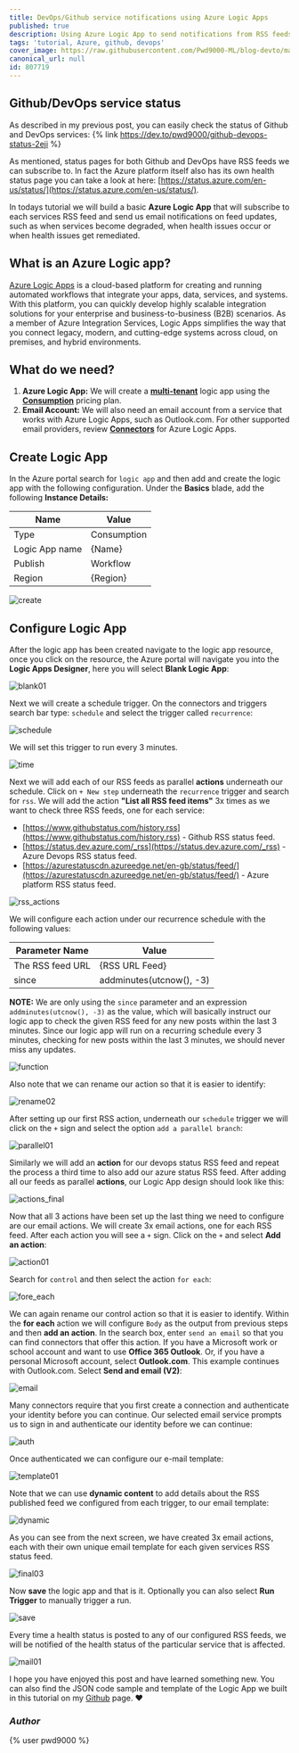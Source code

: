 ```yaml
---
title: DevOps/Github service notifications using Azure Logic Apps
published: true
description: Using Azure Logic App to send notifications from RSS feeds
tags: 'tutorial, Azure, github, devops'
cover_image: https://raw.githubusercontent.com/Pwd9000-ML/blog-devto/master/posts/Azure-Logic-App-RSS/assets/main.png
canonical_url: null
id: 807719
---
```


## Github/DevOps service status

As described in my previous post, you can easily check the status of Github and DevOps services: {% link <https://dev.to/pwd9000/github-devops-status-2eji> %}

As mentioned, status pages for both Github and DevOps have RSS feeds we can subscribe to. In fact the Azure platform itself also has its own health status page you can take a look at here: [https://status.azure.com/en-us/status/](https://status.azure.com/en-us/status/).  

In todays tutorial we will build a basic **Azure Logic App** that will subscribe to each services RSS feed and send us email notifications on feed updates, such as when services become degraded, when health issues occur or when health issues get remediated.

## What is an Azure Logic app?

[Azure Logic Apps](https://docs.microsoft.com/en-us/azure/logic-apps/logic-apps-overview) is a cloud-based platform for creating and running automated workflows that integrate your apps, data, services, and systems. With this platform, you can quickly develop highly scalable integration solutions for your enterprise and business-to-business (B2B) scenarios. As a member of Azure Integration Services, Logic Apps simplifies the way that you connect legacy, modern, and cutting-edge systems across cloud, on premises, and hybrid environments.

## What do we need?

1. **Azure Logic App:** We will create a **[multi-tenant](https://docs.microsoft.com/en-us/azure/logic-apps/single-tenant-overview-compare)** logic app using the **[Consumption](https://docs.microsoft.com/en-us/azure/logic-apps/logic-apps-pricing#consumption-pricing)** pricing plan.
2. **Email Account:** We will also need an email account from a service that works with Azure Logic Apps, such as Outlook.com. For other supported email providers, review **[Connectors](https://docs.microsoft.com/en-us/connectors/connector-reference/connector-reference-logicapps-connectors)** for Azure Logic Apps.

## Create Logic App

In the Azure portal search for `logic app` and then add and create the logic app with the following configuration.
Under the **Basics** blade, add the following **Instance Details:**

| Name           | Value              |
| -------------- | ------------------ |
| Type           | Consumption        |
| Logic App name | {Name}             |
| Publish        | Workflow           |
| Region         | {Region}           |

![create](https://raw.githubusercontent.com/Pwd9000-ML/blog-devto/master/posts/Azure-Logic-App-RSS/assets/create.png)

## Configure Logic App

After the logic app has been created navigate to the logic app resource, once you click on the resource, the Azure portal will navigate you into the **Logic Apps Designer**, here you will select **Blank Logic App**:

![blank01](https://raw.githubusercontent.com/Pwd9000-ML/blog-devto/master/posts/Azure-Logic-App-RSS/assets/blank01.png)

Next we will create a schedule trigger. On the connectors and triggers search bar type: `schedule` and select the trigger called `recurrence`:

![schedule](https://raw.githubusercontent.com/Pwd9000-ML/blog-devto/master/posts/Azure-Logic-App-RSS/assets/schedule.png)

We will set this trigger to run every 3 minutes.

![time](https://raw.githubusercontent.com/Pwd9000-ML/blog-devto/master/posts/Azure-Logic-App-RSS/assets/time.png)

Next we will add each of our RSS feeds as parallel **actions** underneath our schedule. Click on `+ New step` underneath the `recurrence` trigger and search for `rss`. We will add the action **"List all RSS feed items"** 3x times as we want to check three RSS feeds, one for each service:

- [https://www.githubstatus.com/history.rss](https://www.githubstatus.com/history.rss) - Github RSS status feed.
- [https://status.dev.azure.com/_rss](https://status.dev.azure.com/_rss) - Azure Devops RSS status feed.
- [https://azurestatuscdn.azureedge.net/en-gb/status/feed/](https://azurestatuscdn.azureedge.net/en-gb/status/feed/) - Azure platform RSS status feed.

![rss_actions](https://raw.githubusercontent.com/Pwd9000-ML/blog-devto/master/posts/Azure-Logic-App-RSS/assets/rss_actions.png)

We will configure each action under our recurrence schedule with the following values:

| Parameter Name   | Value                    |
| ---------------- | ------------------------ |
| The RSS feed URL | {RSS URL Feed}           |
| since            | addminutes(utcnow(), -3) |

**NOTE:** We are only using the `since` parameter and an expression `addminutes(utcnow(), -3)` as the value, which will basically instruct our logic app to check the given RSS feed for any new posts within the last 3 minutes. Since our logic app will run on a recurring schedule every 3 minutes, checking for new posts within the last 3 minutes, we should never miss any updates.

![function](https://raw.githubusercontent.com/Pwd9000-ML/blog-devto/master/posts/Azure-Logic-App-RSS/assets/function.png)

Also note that we can rename our action so that it is easier to identify:

![rename02](https://raw.githubusercontent.com/Pwd9000-ML/blog-devto/master/posts/Azure-Logic-App-RSS/assets/rename02.png)

After setting up our first RSS action, underneath our `schedule` trigger we will click on the `+` sign and select the option `add a parallel branch`:

![parallel01](https://raw.githubusercontent.com/Pwd9000-ML/blog-devto/master/posts/Azure-Logic-App-RSS/assets/parallel01.png)

Similarly we will add an **action** for our devops status RSS feed and repeat the process a third time to also add our azure status RSS feed. After adding all our feeds as parallel **actions**, our Logic App design should look like this:

![actions_final](https://raw.githubusercontent.com/Pwd9000-ML/blog-devto/master/posts/Azure-Logic-App-RSS/assets/actions_final.png)

Now that all 3 actions have been set up the last thing we need to configure are our email actions. We will create 3x email actions, one for each RSS feed. After each action you will see a `+` sign. Click on the `+` and select **Add an action**:

![action01](https://raw.githubusercontent.com/Pwd9000-ML/blog-devto/master/posts/Azure-Logic-App-RSS/assets/action01.png)

Search for `control` and then select the action `for each`:

![fore_each](https://raw.githubusercontent.com/Pwd9000-ML/blog-devto/master/posts/Azure-Logic-App-RSS/assets/for_each.png)

We can again rename our control action so that it is easier to identify. Within the **for each** action we will configure `Body` as the output from previous steps and then **add an action**. In the search box, enter `send an email` so that you can find connectors that offer this action. If you have a Microsoft work or school account and want to use **Office 365 Outlook**. Or, if you have a personal Microsoft account, select **Outlook.com**. This example continues with Outlook.com. Select **Send and email (V2)**:

![email](https://raw.githubusercontent.com/Pwd9000-ML/blog-devto/master/posts/Azure-Logic-App-RSS/assets/email.png)

Many connectors require that you first create a connection and authenticate your identity before you can continue. Our selected email service prompts us to sign in and authenticate our identity before we can continue:

![auth](https://raw.githubusercontent.com/Pwd9000-ML/blog-devto/master/posts/Azure-Logic-App-RSS/assets/auth.png)

Once authenticated we can configure our e-mail template:

![template01](https://raw.githubusercontent.com/Pwd9000-ML/blog-devto/master/posts/Azure-Logic-App-RSS/assets/template01.png)

Note that we can use **dynamic content** to add details about the RSS published feed we configured from each trigger, to our email template:

![dynamic](https://raw.githubusercontent.com/Pwd9000-ML/blog-devto/master/posts/Azure-Logic-App-RSS/assets/dynamic.png)

As you can see from the next screen, we have created 3x email actions, each with their own unique email template for each given services RSS status feed.

![final03](https://raw.githubusercontent.com/Pwd9000-ML/blog-devto/master/posts/Azure-Logic-App-RSS/assets/final03.png)

Now **save** the logic app and that is it. Optionally you can also select **Run Trigger** to manually trigger a run.

![save](https://raw.githubusercontent.com/Pwd9000-ML/blog-devto/master/posts/Azure-Logic-App-RSS/assets/save.png)

Every time a health status is posted to any of our configured RSS feeds, we will be notified of the health status of the particular service that is affected.

![mail01](https://raw.githubusercontent.com/Pwd9000-ML/blog-devto/master/posts/Azure-Logic-App-RSS/assets/mail01.png)

I hope you have enjoyed this post and have learned something new. You can also find the JSON code sample and template of the Logic App we built in this tutorial on my [Github](https://github.com/Pwd9000-ML/blog-devto/tree/master/posts/Azure-Logic-App-RSS/code) page. :heart:

### _Author_

{% user pwd9000 %}
